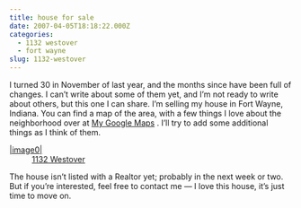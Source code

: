 ```yaml
---
title: house for sale
date: 2007-04-05T18:18:22.000Z
categories:
  - 1132 westover
  - fort wayne
slug: 1132-westover
---
```

I turned 30 in November of last year, and the months since have been full of changes. I can’t write about some of them yet, and I’m not ready to write about others, but this one I can share. I’m selling my house in Fort Wayne, Indiana. You can find a map of the area, with a few things I love about the neighborhood over at [My Google Maps][1] . I’ll try to add some additional things as I think of them.

<dl class="docutils">
  <dt>
    <a class="reference external" href="http://www.flickr.com/photos/nathan_y/442958777/">|image0|</a>
  </dt>

  <dd>
    <a class="reference external" href="http://www.flickr.com/photos/nathan_y/442958777/">1132 Westover</a>
  </dd>
</dl>

The house isn’t listed with a Realtor yet; probably in the next week or two. But if you’re interested, feel free to contact me — I love this house, it’s just time to move on.



 [1]: http://maps.google.com/maps/ms?ie=UTF8&hl=en&z=16&ll=41.044032,-85.158978&spn=0.014241,0.015793&t=k&om=1&msid=105772444031222501719.00000111c40c8c5f4557c&msa=0
